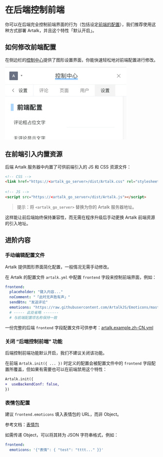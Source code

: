 # 在后端控制前端

你可以在后端完全控制前端界面的行为（包括设定[前端的配置](/guide/frontend/config)），我们推荐使用这种方式部署 Artalk，并且这个特性「默认开启」。

## 如何修改前端配置

在侧边栏的[控制中心](/guide/frontend/sidebar.md#控制中心)提供了图形设置界面，你能快速轻松地对前端配置进行修改。

<img src="../../images/sidebar/fe-setting.png" width="400px">

## 在前端引入内置资源

后端 Artalk 服务器中内置了可供前端引入的 JS 和 CSS 资源文件：

```html
<!-- CSS -->
<link href="https://<artalk_go_server>/dist/Artalk.css" rel="stylesheet">

<!-- JS -->
<script src="https://<artalk_go_server>/dist/Artalk.js"></script>
```

> 提示：将 `<artalk_go_server>` 替换为你的 Artalk 服务器地址。

这样能让前后端始终保持兼容性，而无需在程序升级后手动更换 Artalk 前端资源的引入地址。

## 进阶内容

### 手动编辑配置文件

Artalk 提供图形界面简化配置，一般情况无需手动修改。

在 Artalk 的配置文件 `artalk.yml` 中配置 `frontend` 字段来控制前端界面，例如：

```yaml
frontend:
  placeholder: "键入内容..."
  noComment: "「此时无声胜有声」"
  sendBtn: "发送评论"
  emoticons: "https://raw.githubusercontent.com/ArtalkJS/Emoticons/master/grps/default.json"
  # ----- 此处省略 -------
  # 与前端配置项名称保持一致
```

一份完整的后端 `frontend` 字段配置文件可供参考：[artalk.example.zh-CN.yml](https://github.com/ArtalkJS/Artalk/blob/master/conf/artalk.example.zh-CN.yml)

### 关闭 “后端控制前端” 功能

后端控制前端功能默认开启，我们不建议关闭该功能。

在前端 `Artalk.init({ ... })` 时定义的配置会被配置文件中的 `frontend` 字段配置所覆盖，但如果有需要也可以在前端禁用这个特性：

```diff
Artalk.init({
+  useBackendConf: false,
})
```

### 表情包配置

建议 `frontend.emoticons` 填入表情包的 URL，而非 Object。

参考文档：[表情包](/guide/frontend/emoticons)

如需传递 Object，可以将其转为 JSON 字符串格式，例如：

```yaml
frontend:
  emoticons: '{"表情": { "test": "tttt..." }}'
```
